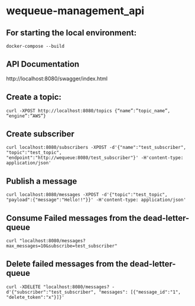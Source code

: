 # wequeue-management_api

## For starting the local environment:
```
docker-compose --build
```
## API Documentation
http://localhost:8080/swagger/index.html

## Create a topic:
```
curl -XPOST http://localhost:8080/topics {“name”:”topic_name”, “engine”:”AWS”}
```

## Create subscriber
```
curl localhost:8080/subscribers -XPOST -d'{"name":"test_subscriber", "topic":"test_topic", "endpoint":"http://wequeue:8080/test_subscriber"}' -H'content-type: application/json'
```

## Publish a message
```
curl localhost:8080/messages -XPOST -d'{"topic":"test_topic", "payload":{"message":"Hello!!"}}' -H'content-type: application/json'
```
## Consume Failed messages from the dead-letter-queue
```
curl "localhost:8080/messages?max_messages=10&subscribe=test_subscriber"
```

## Delete failed messages from the dead-letter-queue
```
curl -XDELETE "localhost:8080/messages? -d'{"subscriber":"test_subscriber", "messages": [{"message_id":"1", "delete_token":"x"}]}'
```
